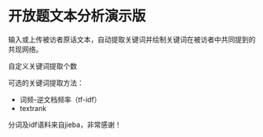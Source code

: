 # 开放题文本分析演示版

输入或上传被访者原话文本，自动提取关键词并绘制关键词在被访者中共同提到的共现网络。

自定义关键词提取个数

可选的关键词提取方法：
* 词频-逆文档频率（tf-idf）
* textrank

分词及idf语料来自jieba，非常感谢！
